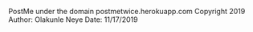 PostMe under the domain postmetwice.herokuapp.com
Copyright 2019
Author: Olakunle Neye
Date: 11/17/2019
